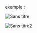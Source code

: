 exemple :

![Sans titre](https://github.com/fk-crafter/html-css-js-mouse/assets/127132293/cbdd9f5c-fe75-4d8e-882a-fa41a51feeed)

![Sans titre2](https://github.com/fk-crafter/html-css-js-mouse/assets/127132293/d357c3a7-1f57-4c88-9690-4edec962ee5d)
